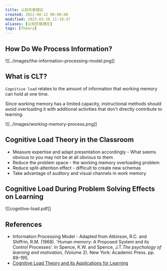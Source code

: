 ```yaml
---
title: 认知负载理论
created: 2022-08-22 00:00:00
modified: 2023-03-26 11:19:47
aliases: [认知负载理论]
tags: [Theory]
---
```


## How Do We Process Information?

![[../images/the-information-processing-model.png]]

## What is CLT?

`Cognitive load` relates to the amount of information that working memory can hold at one time.

Since working memory has a limited capacity, instructional methods should avoid overloading it with additional activities that don't directly contribute to learning.

![[../images/working-memory-process.png]]

## Cognitive Load Theory in the Classroom

- Measure expertise and adapt presentation accordingly - What seems obvious to you may not be at all obvious to them
- Reduce the problem space - the working memory overloading problem
- Reduce split-attention effect - difficult to create new schemas
- Take advantage of auditory and visual channels in work memory

## Cognitive Load During Problem Solving Effects on Learning

![[cognitive-load.pdf]]

## References

- Information Processing Model - Adapted from Atkinson, R.C. and Shiffrin, R.M. (1968). 'Human memory: A Proposed System and its Control Processes'. In Spence, K.W. and Spence, J.T._The psychology of learning and motivation_, (Volume 2). New York: Academic Press. pp. 89–195.
- [Cognitive Load Theory and its Applications for Learning](https://www.scotthyoung.com/blog/2022/01/04/cognitive-load-theory/)